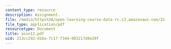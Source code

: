```yaml
---
content_type: resource
description: Assignment.
file: /media/https%3A/open-learning-course-data-rc.s3.amazonaws.com/15-988-system-dynamics-self-study-fall-1998-spring-1999/213cc292d16a7c177344083217d8e20f_assn12.pdf
file_type: application/pdf
resourcetype: Document
title: assn12.pdf
uid: 213cc292-d16a-7c17-7344-083217d8e20f
---
```

